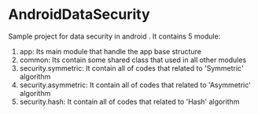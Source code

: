 # AndroidDataSecurity
Sample project for data security in android
.
It contains 5 module:
1. app: Its main module that handle the app base structure
2. common: Its contain some shared class that used in all other modules
3. security.symmetric: It contain all of codes that related to 'Symmetric' algorithm
4. security.asymmetric: It contain all of codes that related to 'Asymmetric' algorithm
5. security.hash: It contain all of codes that related to 'Hash' algorithm